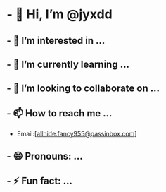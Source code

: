 # - 👋 Hi, I’m @jyxdd
## - 👀 I’m interested in ...
## - 🌱 I’m currently learning ...
## - 💞️ I’m looking to collaborate on ...
## - 📫 How to reach me ...
- Email:[allhide.fancy955@passinbox.com]
## - 😄 Pronouns: ...
## - ⚡ Fun fact: ...

<!---
jyxdd/jyxdd is a ✨ special ✨ repository because its `README.md` (this file) appears on your GitHub profile.
You can click the Preview link to take a look at your changes.
--->

